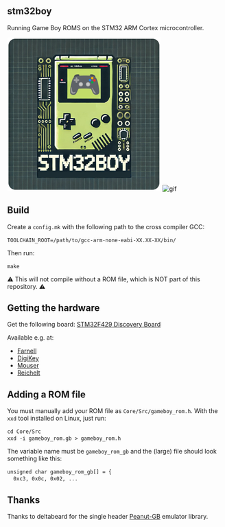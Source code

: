 stm32boy
--------

Running Game Boy ROMS on the STM32 ARM Cortex microcontroller.

![logo](/img/stm32boy.png) ![gif](img/demo.gif?raw=1)

Build
-----

Create a `config.mk` with the following path to the cross compiler GCC:

    TOOLCHAIN_ROOT=/path/to/gcc-arm-none-eabi-XX.XX-XX/bin/

Then run:

    make

⚠️  This will not compile without a ROM file, which is NOT part of this repository. ⚠️

Getting the hardware
--------------------

Get the following board:
[STM32F429 Discovery Board](https://www.st.com/en/evaluation-tools/32f429idiscovery.html)

Available e.g. at:
 - [Farnell](https://de.farnell.com/stmicroelectronics/stm32f429i-disc1/entwicklungsboard-advanced-line/dp/2506924)
 - [DigiKey](https://www.digikey.com/en/products/detail/stmicroelectronics/STM32F429I-DISC1/5731713)
 - [Mouser](https://eu.mouser.com/ProductDetail/STMicroelectronics/STM32F429I-DISC1?qs=79dOc3%2F91%2Fed3%252BRc5JUCEw%3D%3D)
 - [Reichelt](https://www.reichelt.de/discovery-kit-stm32f411-128kb-ram-512kb-flash-stm32f429i-disc1-p353434.html)

Adding a ROM file
-----------------

You must manually add your ROM file as `Core/Src/gameboy_rom.h`.
With the `xxd` tool installed on Linux, just run:

    cd Core/Src
    xxd -i gameboy_rom.gb > gameboy_rom.h

The variable name must be `gameboy_rom_gb` and the (large) file should look
something like this:

    unsigned char gameboy_rom_gb[] = {
      0xc3, 0x0c, 0x02, ...


Thanks
------

Thanks to deltabeard for the single header [Peanut-GB](https://github.com/deltabeard/Peanut-GB) emulator library.


